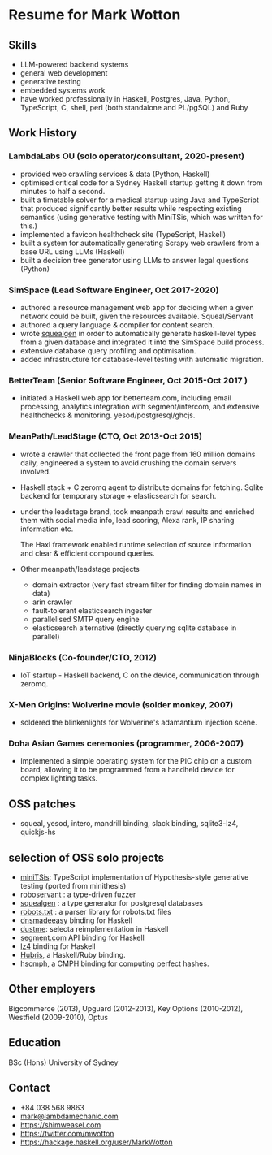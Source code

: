 # Resume for Mark Wotton

## Skills
  - LLM-powered backend systems
  - general web development
  - generative testing
  - embedded systems work
  - have worked professionally in Haskell, Postgres, Java, Python, TypeScript, C, shell, perl (both standalone and PL/pgSQL) and Ruby

## Work History

### LambdaLabs OU (solo operator/consultant, 2020-present)
  - provided web crawling services & data (Python, Haskell)
  - optimised critical code for a Sydney Haskell startup getting it down from minutes to half a second.
  - built a timetable solver for a medical startup using Java and TypeScript that produced significantly better results while respecting existing semantics (using generative testing with MiniTSis, which was written for this.)
  - implemented a favicon healthcheck site (TypeScript, Haskell)
  - built a system for automatically generating Scrapy web crawlers from a base URL using LLMs (Haskell)
  - built a decision tree generator using LLMs to answer legal questions (Python)

### SimSpace (Lead Software Engineer, Oct 2017-2020)
  - authored a resource management web app for deciding when a given network
	could be built, given the resources available. Squeal/Servant
  - authored a query language & compiler for content search.
  - wrote [squealgen](https://github.com/mwotton/squealgen) in order to automatically	generate haskell-level types from a given database and integrated it into	the SimSpace build process.
  - extensive database query profiling and optimisation.
  - added infrastructure for database-level testing with automatic migration.

### BetterTeam (Senior Software Engineer, Oct 2015-Oct 2017 )

  - initiated a Haskell web app for betterteam.com, including email
    processing, analytics integration with segment/intercom, and
    extensive healthchecks & monitoring. yesod/postgresql/ghcjs.

### MeanPath/LeadStage (CTO, Oct 2013-Oct 2015)

  - wrote a crawler that collected the front page from 160 million domains daily, engineered a system to avoid crushing the domain servers involved.
  - Haskell stack + C zeromq agent to distribute domains for fetching. Sqlite backend for temporary storage + elasticsearch for search.
  - under the leadstage brand, took meanpath crawl results and enriched them with social media info, lead scoring, Alexa rank, IP sharing information etc.

    The Haxl framework enabled runtime selection of source information and clear & efficient compound queries.
  - Other meanpath/leadstage projects
    - domain extractor (very fast stream filter for finding domain names in data)
    - arin crawler
    - fault-tolerant elasticsearch ingester
    - parallelised SMTP query engine
    - elasticsearch alternative (directly querying sqlite database in
      parallel)

### NinjaBlocks (Co-founder/CTO, 2012)
  - IoT startup - Haskell backend, C on the device, communication
    through zeromq.

### X-Men Origins: Wolverine movie (solder monkey, 2007)
  - soldered the blinkenlights for Wolverine's adamantium injection scene.

### Doha Asian Games ceremonies (programmer, 2006-2007)
  - Implemented a simple operating system for the PIC chip on a custom
board, allowing it to be programmed from a handheld device for complex
lighting tasks.

## OSS patches
  - squeal, yesod, intero, mandrill binding, slack binding, sqlite3-lz4, quickjs-hs

## selection of OSS solo projects

- [miniTSis](https://github.com/lambdamechanic/miniTSis): TypeScript implementation of Hypothesis-style generative testing (ported from minithesis)
- [roboservant](https://github.com/mwotton/roboservant) : a type-driven fuzzer
- [squealgen](https://github.com/mwotton/squealgen) : a type generator for postgresql databases
- [robots.txt](https://github.com/meanpath/robots) : a parser library for robots.txt files
- [dnsmadeeasy](https://github.com/mwotton/dnsmadeeasy) binding for Haskell
- [dustme](https://github.com/mwotton/dustme): selecta reimplementation in Haskell
- [segment.com](https://github.com/mwotton/segment-api) API binding for Haskell
- [lz4](https://github.com/mwotton/lz4hs) binding for Haskell
- [Hubris](https://github.com/mwotton/Hubris), a Haskell/Ruby binding.
- [hscmph](https://github.com/mwotton/hscmph), a CMPH binding for computing perfect hashes.

## Other employers

  Bigcommerce (2013), Upguard (2012-2013), Key Options (2010-2012), Westfield (2009-2010), Optus

## Education

  BSc (Hons) University of Sydney

## Contact

   - +84 038 568 9863
   - mark@lambdamechanic.com
   - https://shimweasel.com
   - https://twitter.com/mwotton
   - https://hackage.haskell.org/user/MarkWotton
